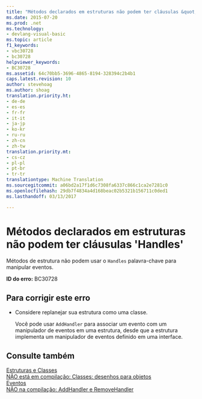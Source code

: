 ```yaml
---
title: "Métodos declarados em estruturas não podem ter cláusulas &quot;Handles&quot; | Documentos do Microsoft"
ms.date: 2015-07-20
ms.prod: .net
ms.technology:
- devlang-visual-basic
ms.topic: article
f1_keywords:
- vbc30728
- bc30728
helpviewer_keywords:
- BC30728
ms.assetid: 64c70bb5-3696-4865-8194-328394c2b4b1
caps.latest.revision: 10
author: stevehoag
ms.author: shoag
translation.priority.ht:
- de-de
- es-es
- fr-fr
- it-it
- ja-jp
- ko-kr
- ru-ru
- zh-cn
- zh-tw
translation.priority.mt:
- cs-cz
- pl-pl
- pt-br
- tr-tr
translationtype: Machine Translation
ms.sourcegitcommit: a06bd2a17f1d6c7308fa6337c866c1ca2e7281c0
ms.openlocfilehash: 29db7f4834a4d168beac02b5321b156711c0ded1
ms.lasthandoff: 03/13/2017

---
```

# <a name="methods-declared-in-structures-cannot-have-39handles39-clauses"></a>Métodos declarados em estruturas não podem ter cláusulas 'Handles'
Métodos de estrutura não podem usar o `Handles` palavra-chave para manipular eventos.  
  
 **ID do erro:** BC30728  
  
## <a name="to-correct-this-error"></a>Para corrigir este erro  
  
-   Considere replanejar sua estrutura como uma classe.  
  
     Você pode usar `AddHandler` para associar um evento com um manipulador de eventos em uma estrutura, desde que a estrutura implementa um manipulador de eventos definido em uma interface.  
  
## <a name="see-also"></a>Consulte também  
 [Estruturas e Classes](../../visual-basic/programming-guide/language-features/data-types/structures-and-classes.md)   
 [NÃO está em compilação: Classes: desenhos para objetos](http://msdn.microsoft.com/en-us/2c86373d-0333-4616-a7d8-4790c4e89f7b)   
 [Eventos](../../visual-basic/programming-guide/language-features/events/index.md)   
 [NÃO na compilação: AddHandler e RemoveHandler](http://msdn.microsoft.com/en-us/a7a24bd2-519a-46fe-8a2c-2b9df2ca28ef)
